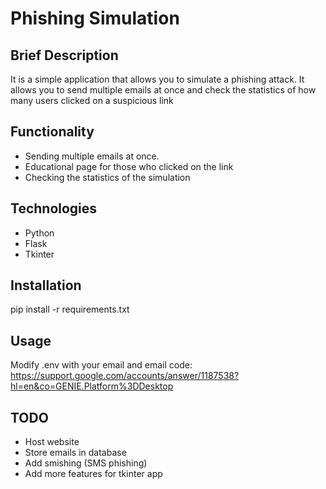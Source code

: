 # Phishing Simulation

## Brief Description

It is a simple application that allows you to simulate a phishing attack. It allows you to send multiple emails at once and check the statistics of how many users clicked on a suspicious link



## Functionality

- Sending multiple emails at once. 
- Educational page for those who clicked on the link
- Checking the statistics of the simulation

## Technologies

- Python
- Flask
- Tkinter

## Installation

pip install -r requirements.txt

## Usage

Modify .env with your email and email code: https://support.google.com/accounts/answer/1187538?hl=en&co=GENIE.Platform%3DDesktop

## TODO

- Host website
- Store emails in database
- Add smishing (SMS phishing)
- Add more features for tkinter app

